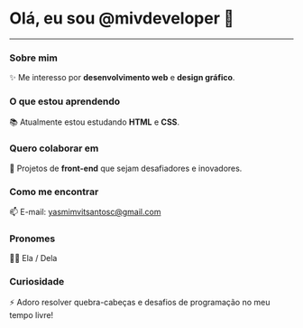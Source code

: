 # Olá, eu sou @mivdeveloper 👋

---

### Sobre mim  
✨ Me interesso por **desenvolvimento web** e **design gráfico**.

### O que estou aprendendo  
📚 Atualmente estou estudando **HTML** e **CSS**.

### Quero colaborar em  
🤝 Projetos de **front-end** que sejam desafiadores e inovadores.

### Como me encontrar  
📫 E-mail: [yasmimvitsantosc@gmail.com](mailto:yasmimvitsantosc@gmail.com)

### Pronomes  
👩‍💻 Ela / Dela

### Curiosidade  
⚡ Adoro resolver quebra-cabeças e desafios de programação no meu tempo livre!
